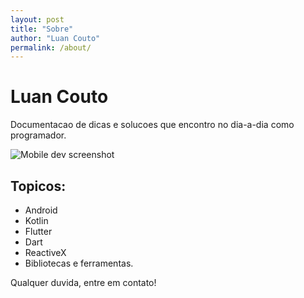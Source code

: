 ```yaml
---
layout: post
title: "Sobre"
author: "Luan Couto"
permalink: /about/
---
```


# Luan Couto

Documentacao de dicas e solucoes que encontro no dia-a-dia como programador.

![Mobile dev screenshot](https://cdn-images-1.medium.com/max/2000/1*kTOVK9nX68CV2xkUwNlGbg.jpeg)

## Topicos:
- Android
- Kotlin
- Flutter
- Dart
- ReactiveX
- Bibliotecas e ferramentas.

Qualquer duvida, entre em contato!
